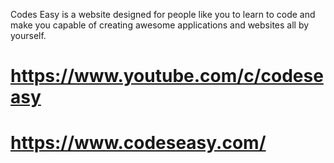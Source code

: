 Codes Easy is a website designed for people like you to learn to code and make you capable of creating awesome applications and websites all by yourself.

# https://www.youtube.com/c/codeseasy

# https://www.codeseasy.com/
